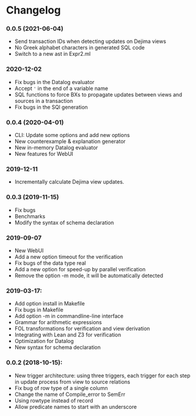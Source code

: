 # Changelog

### 0.0.5 (2021-06-04)
* Send transaction IDs when detecting updates on Dejima views
* No Greek alphabet characters in generated SQL code
* Switch to a new ast in Expr2.ml

### 2020-12-02
* Fix bugs in the Datalog evaluator
* Accept `'` in the end of a variable name
* SQL functions to force BXs to propagate updates between views and sources in a transaction
* Fix bugs in the SQl generation

### 0.0.4 (2020-04-01)
* CLI: Update some options and add new options
* New counterexample & explanation generator
* New in-memory Datalog evaluator
* New features for WebUI

### 2019-12-11
* Incrementally calculate Dejima view updates.

### 0.0.3 (2019-11-15)
* Fix bugs
* Benchmarks
* Modify the syntax of schema declaration

### 2019-09-07
* New WebUI
* Add a new option timeout for the verification
* Fix bugs of the data type real 
* Add a new option for speed-up by parallel verification
* Remove the option -m mode, it will be automatically detected 

### 2019-03-17:
* Add option install in Makefile
* Fix bugs in Makefile
* Add option -m in commandline-line interface
* Grammar for arithmetic expressions
* FOL transformations for verification and view derivation
* Integrating with Lean and Z3 for verification
* Optimization for Datalog
* New syntax for schema declaration

### 0.0.2 (2018-10-15):

* New trigger architecture: using three triggers, each trigger for each step in update process from view to source relations
* Fix bug of row type of a single column
* Change the name of Compile_error to SemErr
* Using rowtype instead of record
* Allow predicate names to start with an underscore